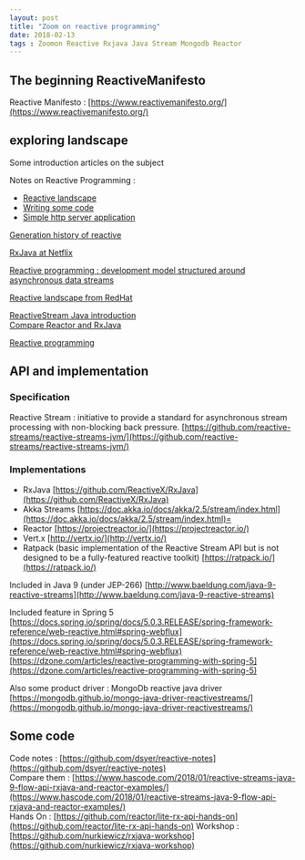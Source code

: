 ```yaml
---
layout: post
title: "Zoom on reactive programming"
date: 2018-02-13
tags : Zoomon Reactive Rxjava Java Stream Mongodb Reactor
---
```


## The beginning ReactiveManifesto

Reactive Manifesto : [https://www.reactivemanifesto.org/](https://www.reactivemanifesto.org/)

## exploring landscape

Some introduction articles on the subject

Notes on Reactive Programming :
* [Reactive landscape](https://spring.io/blog/2016/06/07/notes-on-reactive-programming-part-i-the-reactive-landscape)
* [Writing some code](https://spring.io/blog/2016/06/13/notes-on-reactive-programming-part-ii-writing-some-code)
* [Simple http server application](https://spring.io/blog/2016/07/20/notes-on-reactive-programming-part-iii-a-simple-http-server-application)

[Generation history of reactive](https://akarnokd.blogspot.fr/2016/03/operator-fusion-part-1.html)

[RxJava at Netflix](https://medium.com/netflix-techblog/reactive-programming-in-the-netflix-api-with-rxjava-7811c3a1496a)

[Reactive programming : development model structured around asynchronous data streams](https://developers.redhat.com/blog/2017/06/30/5-things-to-know-about-reactive-programming/)

[Reactive landscape from RedHat](https://static.rainfocus.com/oracle/oow17/sess/1492515839907001F0ry/PF/The%20reactive%20landscape_1507191401874001RJgz.pdf)

[ReactiveStream Java introduction](https://springframework.guru/reactive-streams-in-java/)   
[Compare Reactor and RxJava](http://blog.xebia.fr/2018/03/06/introduction-aux-flux-reactifs-en-java/)

[Reactive programming](https://gist.github.com/staltz/868e7e9bc2a7b8c1f754)

## API and implementation

### Specification

Reactive Stream : initiative to provide a standard for asynchronous stream processing with non-blocking back pressure.
[https://github.com/reactive-streams/reactive-streams-jvm/](https://github.com/reactive-streams/reactive-streams-jvm/)

### Implementations

* RxJava [https://github.com/ReactiveX/RxJava](https://github.com/ReactiveX/RxJava)
* Akka Streams [https://doc.akka.io/docs/akka/2.5/stream/index.html](https://doc.akka.io/docs/akka/2.5/stream/index.html)=
* Reactor [https://projectreactor.io/](https://projectreactor.io/)
* Vert.x [http://vertx.io/](http://vertx.io/)
* Ratpack (basic implementation of the Reactive Stream API but is not designed to be a fully-featured reactive toolkit) [https://ratpack.io/](https://ratpack.io/)

Included in Java 9 (under JEP-266)
[http://www.baeldung.com/java-9-reactive-streams](http://www.baeldung.com/java-9-reactive-streams)

Included feature in Spring 5
[https://docs.spring.io/spring/docs/5.0.3.RELEASE/spring-framework-reference/web-reactive.html#spring-webflux](https://docs.spring.io/spring/docs/5.0.3.RELEASE/spring-framework-reference/web-reactive.html#spring-webflux)
[https://dzone.com/articles/reactive-programming-with-spring-5](https://dzone.com/articles/reactive-programming-with-spring-5)

Also some product driver : MongoDb reactive java driver
[https://mongodb.github.io/mongo-java-driver-reactivestreams/](https://mongodb.github.io/mongo-java-driver-reactivestreams/)

## Some code

Code notes : [https://github.com/dsyer/reactive-notes](https://github.com/dsyer/reactive-notes)   
Compare them : [https://www.hascode.com/2018/01/reactive-streams-java-9-flow-api-rxjava-and-reactor-examples/](https://www.hascode.com/2018/01/reactive-streams-java-9-flow-api-rxjava-and-reactor-examples/)     
Hands On : [https://github.com/reactor/lite-rx-api-hands-on](https://github.com/reactor/lite-rx-api-hands-on)
Workshop : [https://github.com/nurkiewicz/rxjava-workshop](https://github.com/nurkiewicz/rxjava-workshop)
